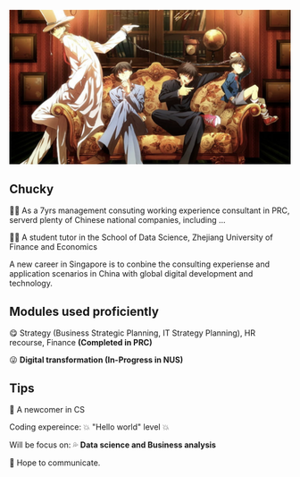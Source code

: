 ![front](/tem_pic/front_pic.png)

## Chucky
:farmer: As a 7yrs management consuting working experience consultant in PRC, serverd plenty of Chinese national companies, including ...

:teacher: A student tutor in the School of Data Science, Zhejiang University of Finance and Economics

A new career in Singapore is to conbine the consulting experiense and application scenarios in China with global digital development and technology.

## Modules used proficiently
:yum: Strategy (Business Strategic Planning, IT Strategy Planning), HR recourse, Finance **(Completed in PRC)**

:stuck_out_tongue_winking_eye: **Digital transformation (In-Progress in NUS)**

## Tips
:100: A newcomer in CS

Coding expereince: :boom: "Hello world" level :boom:

Will be focus on: :sweat_drops:	**Data science and Business analysis**

:cake:	Hope to communicate.
